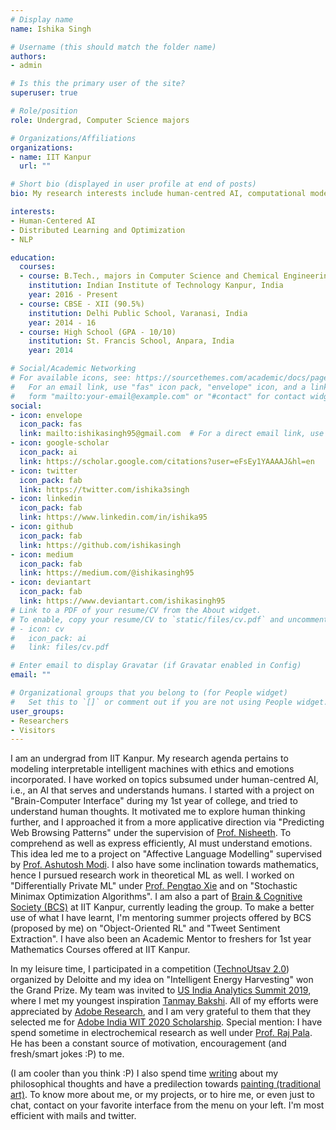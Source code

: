```yaml
---
# Display name
name: Ishika Singh

# Username (this should match the folder name)
authors:
- admin

# Is this the primary user of the site?
superuser: true

# Role/position
role: Undergrad, Computer Science majors

# Organizations/Affiliations
organizations:
- name: IIT Kanpur
  url: ""

# Short bio (displayed in user profile at end of posts)
bio: My research interests include human-centred AI, computational modelling (language, behaviour), and distributed learning.

interests:
- Human-Centered AI
- Distributed Learning and Optimization
- NLP

education:
  courses:
  - course: B.Tech., majors in Computer Science and Chemical Engineering (GPA - 9.3/10) 
    institution: Indian Institute of Technology Kanpur, India
    year: 2016 - Present
  - course: CBSE - XII (90.5%)
    institution: Delhi Public School, Varanasi, India
    year: 2014 - 16
  - course: High School (GPA - 10/10)
    institution: St. Francis School, Anpara, India
    year: 2014

# Social/Academic Networking
# For available icons, see: https://sourcethemes.com/academic/docs/page-builder/#icons
#   For an email link, use "fas" icon pack, "envelope" icon, and a link in the
#   form "mailto:your-email@example.com" or "#contact" for contact widget.
social:
- icon: envelope
  icon_pack: fas
  link: mailto:ishikasingh95@gmail.com  # For a direct email link, use "mailto:test@example.org".
- icon: google-scholar
  icon_pack: ai
  link: https://scholar.google.com/citations?user=eFsEy1YAAAAJ&hl=en
- icon: twitter
  icon_pack: fab
  link: https://twitter.com/ishika3singh
- icon: linkedin
  icon_pack: fab
  link: https://www.linkedin.com/in/ishika95
- icon: github
  icon_pack: fab
  link: https://github.com/ishikasingh
- icon: medium
  icon_pack: fab
  link: https://medium.com/@ishikasingh95
- icon: deviantart
  icon_pack: fab
  link: https://www.deviantart.com/ishikasingh95
# Link to a PDF of your resume/CV from the About widget.
# To enable, copy your resume/CV to `static/files/cv.pdf` and uncomment the lines below.
# - icon: cv
#   icon_pack: ai
#   link: files/cv.pdf

# Enter email to display Gravatar (if Gravatar enabled in Config)
email: ""

# Organizational groups that you belong to (for People widget)
#   Set this to `[]` or comment out if you are not using People widget.
user_groups:
- Researchers
- Visitors
---
```


I am an undergrad from IIT Kanpur. My research agenda pertains to modeling interpretable intelligent machines with ethics and emotions incorporated. I have worked on topics subsumed under human-centred AI, i.e., an AI that serves and understands humans. I started with a project on "Brain-Computer Interface" during my 1st year of college, and tried to understand human thoughts. It motivated me to explore human thinking further, and I approached it from a more applicative direction via  "Predicting Web Browsing Patterns" under the supervision of [Prof. Nisheeth](https://www.cse.iitk.ac.in/users/nsrivast/). To comprehend as well as express efficiently, AI must understand emotions. This idea led me to a project on "Affective Language Modelling" supervised by [Prof. Ashutosh Modi](https://ashutosh-modi.github.io/). I also have some inclination towards mathematics, hence I pursued research work in theoretical ML as well. I worked on "Differentially Private ML" under [Prof. Pengtao Xie](https://sites.google.com/site/pengtaoxie2008/) and on "Stochastic Minimax Optimization Algorithms". I am also a part of [Brain & Cognitive Society (BCS)](https://bcs-iitk.github.io/) at IIT Kanpur, currently leading the group. To make a better use of what I have learnt, I'm mentoring summer projects offered by BCS (proposed by me) on "Object-Oriented RL" and "Tweet Sentiment Extraction". I have also been an Academic Mentor to freshers for 1st year Mathematics Courses offered at IIT Kanpur.

In my leisure time, I participated in a competition ([TechnoUtsav 2.0](https://technoutsav.techgig.com/)) organized by Deloitte and my idea on "Intelligent Energy Harvesting" won the Grand Prize. My team was invited to [US India Analytics Summit 2019](https://twitter.com/DeloitteIndia/status/1126423884243382273), where I met my youngest inspiration [Tanmay Bakshi](https://twitter.com/ishika3singh/status/1127609377874108416). All of my efforts were appreciated by [Adobe Research](https://research.adobe.com/), and I am very grateful to them that they selected me for [Adobe India WIT 2020 Scholarship](https://adobe.ly/2Sl1VkY). Special mention: I have spend sometime in electrochemical research as well under [Prof. Raj Pala](http://home.iitk.ac.in/~rpala/). He has been a constant source of motivation, encouragement (and fresh/smart jokes :P) to me.

(I am cooler than you think :P) I also spend time [writing](https://medium.com/@ishikasingh95) about my philosophical thoughts and have a predilection towards [painting (traditional art)](https://www.deviantart.com/ishikasingh95). To know more about me, or my projects, or to hire me, or even just to chat, contact on your favorite interface from the menu on your left. I'm most efficient with mails and twitter.
